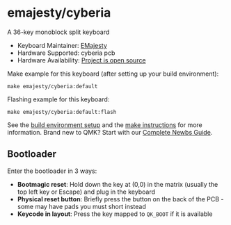 # emajesty/cyberia

A 36-key monoblock split keyboard

* Keyboard Maintainer: [EMajesty](https://github.com/EMajesty)
* Hardware Supported: cyberia pcb
* Hardware Availability: [Project is open source](https://github.com/EMajesty/cyberia)

Make example for this keyboard (after setting up your build environment):

    make emajesty/cyberia:default

Flashing example for this keyboard:

    make emajesty/cyberia:default:flash

See the [build environment setup](https://docs.qmk.fm/#/getting_started_build_tools) and the [make instructions](https://docs.qmk.fm/#/getting_started_make_guide) for more information. Brand new to QMK? Start with our [Complete Newbs Guide](https://docs.qmk.fm/#/newbs).

## Bootloader

Enter the bootloader in 3 ways:

* **Bootmagic reset**: Hold down the key at (0,0) in the matrix (usually the top left key or Escape) and plug in the keyboard
* **Physical reset button**: Briefly press the button on the back of the PCB - some may have pads you must short instead
* **Keycode in layout**: Press the key mapped to `QK_BOOT` if it is available
